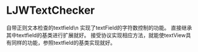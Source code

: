 # LJWTextChecker
自带正则文本检查的textfield\n
实现了textField的字符数控制的功能。
直接继承其中textfield的基类进行扩展就好。
接受协议实现相应方法，就能使textView具有同样的功能，参照textfield的基类实现就好。
